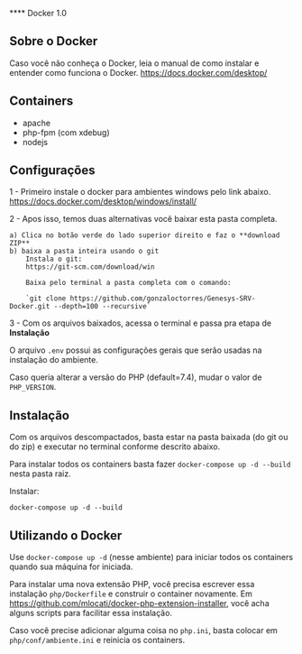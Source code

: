 **** Docker 1.0

## Sobre o Docker

Caso você não conheça o Docker, leia o manual de como instalar e entender como funciona o Docker.
https://docs.docker.com/desktop/


## Containers
- apache
- php-fpm (com xdebug)
- nodejs


## Configurações

1 - Primeiro instale o docker para ambientes windows pelo link abaixo.
https://docs.docker.com/desktop/windows/install/

2 - Apos isso, temos duas alternativas você baixar esta pasta completa.

	a) Clica no botão verde do lado superior direito e faz o **download ZIP**
	b) baixa a pasta inteira usando o git
		Instala o git:
		https://git-scm.com/download/win
		
		Baixa pelo terminal a pasta completa com o comando:
		
		`git clone https://github.com/gonzaloctorres/Genesys-SRV-Docker.git --depth=100 --recursive`
		
3 - Com os arquivos baixados, acessa o terminal e passa pra etapa de **Instalação**


O arquivo `.env` possui as configurações gerais que serão usadas na instalação do ambiente.

Caso queria alterar a versão do PHP (default=7.4), mudar o valor de `PHP_VERSION`.


## Instalação

Com os arquivos descompactados, basta estar na pasta baixada (do git ou do zip) e executar no terminal conforme descrito abaixo.

Para instalar todos os containers basta fazer `docker-compose up -d --build` nesta pasta raiz.

Instalar:

`docker-compose up -d --build`


## Utilizando o Docker

Use `docker-compose up -d` (nesse ambiente) para iniciar todos os containers quando sua máquina for iniciada.

Para instalar uma nova extensão PHP, você precisa escrever essa instalação `php/Dockerfile` e construir o container novamente. Em https://github.com/mlocati/docker-php-extension-installer, você acha alguns scripts para facilitar essa instalação. 

Caso você precise adicionar alguma coisa no `php.ini`, basta colocar em `php/conf/ambiente.ini` e reinicia os containers. 


